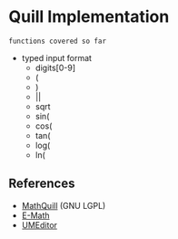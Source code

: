 Quill Implementation
==============
```
functions covered so far
```
- typed input format
	- digits[0-9]
    - (
    - ) 
    - ||
	- sqrt 
	- sin(
    - cos(
    - tan(
	- log(
    - ln(

References
--------

* [MathQuill](http://mathquill.com/) (GNU LGPL)
* [E-Math](https://github.com/e-math/mathquill)
* [UMEditor](https://github.com/wensheng/umeditor-mathquill)